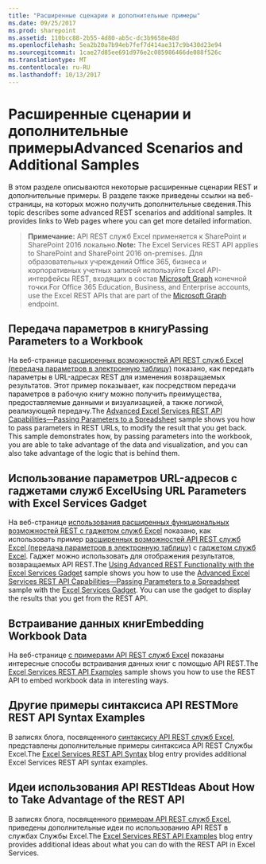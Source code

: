 ```yaml
---
title: "Расширенные сценарии и дополнительные примеры"
ms.date: 09/25/2017
ms.prod: sharepoint
ms.assetid: 110bcc88-2b55-4d80-ab5c-dc3b9658e48d
ms.openlocfilehash: 5ea2b20a7b94eb7fef7d414ae317c9b430d23e94
ms.sourcegitcommit: 1cae27d85ee691d976e2c085986466de088f526c
ms.translationtype: MT
ms.contentlocale: ru-RU
ms.lasthandoff: 10/13/2017
---
```

# <a name="advanced-scenarios-and-additional-samples"></a><span data-ttu-id="235c4-102">Расширенные сценарии и дополнительные примеры</span><span class="sxs-lookup"><span data-stu-id="235c4-102">Advanced Scenarios and Additional Samples</span></span>

<span data-ttu-id="235c4-p101">В этом разделе описываются некоторые расширенные сценарии REST и дополнительные примеры. В разделе также приведены ссылки на веб-страницы, на которых можно получить дополнительные сведения.</span><span class="sxs-lookup"><span data-stu-id="235c4-p101">This topic describes some advanced REST scenarios and additional samples. It provides links to Web pages where you can get more detailed information.</span></span>
  
    
    


> <span data-ttu-id="235c4-105">**Примечание:** API REST служб Excel применяется к SharePoint и SharePoint 2016 локально.</span><span class="sxs-lookup"><span data-stu-id="235c4-105">**Note:** The Excel Services REST API applies to SharePoint and SharePoint 2016 on-premises.</span></span> <span data-ttu-id="235c4-106">Для образовательных учреждений Office 365, бизнеса и корпоративных учетных записей используйте Excel API-интерфейсы REST, входящих в состав [Microsoft Graph](http://graph.microsoft.io/en-us/docs/api-reference/v1.0/resources/excel
> ) конечной точки.</span><span class="sxs-lookup"><span data-stu-id="235c4-106">For Office 365 Education, Business, and Enterprise accounts, use the Excel REST APIs that are part of the  [Microsoft Graph](http://graph.microsoft.io/en-us/docs/api-reference/v1.0/resources/excel
) endpoint.</span></span>
  
    
    


## <a name="passing-parameters-to-a-workbook"></a><span data-ttu-id="235c4-107">Передача параметров в книгу</span><span class="sxs-lookup"><span data-stu-id="235c4-107">Passing Parameters to a Workbook</span></span>

<span data-ttu-id="235c4-p103">На веб-странице  [расширенных возможностей API REST служб Excel (передача параметров в электронную таблицу)](http://blogs.msdn.com/cumgranosalis/archive/2009/11/05/advanced-excel-services-rest-api-capabilities-where-things-get-interesting.aspx) показано, как передать параметры в URL-адресах REST для изменения возвращаемых результатов. Этот пример показывает, как посредством передачи параметров в рабочую книгу можно получить преимущества, предоставляемые данными и визуализацией, а также логикой, реализующей передачу.</span><span class="sxs-lookup"><span data-stu-id="235c4-p103">The  [Advanced Excel Services REST API Capabilities—Passing Parameters to a Spreadsheet](http://blogs.msdn.com/cumgranosalis/archive/2009/11/05/advanced-excel-services-rest-api-capabilities-where-things-get-interesting.aspx) sample shows you how to pass parameters in REST URLs, to modify the result that you get back. This sample demonstrates how, by passing parameters into the workbook, you are able to take advantage of the data and visualization, and you can also take advantage of the logic that is behind them.</span></span>
  
    
    

## <a name="using-url-parameters-with-excel-services-gadget"></a><span data-ttu-id="235c4-110">Использование параметров URL-адресов с гаджетами служб Excel</span><span class="sxs-lookup"><span data-stu-id="235c4-110">Using URL Parameters with Excel Services Gadget</span></span>

<span data-ttu-id="235c4-p104">На веб-странице  [использования расширенных функциональных возможностей REST с гаджетом служб Excel](http://blogs.msdn.com/cumgranosalis/archive/2009/11/06/bringing-it-all-back-home-using-advanced-rest-functionality-with-the-excel-services-gadget.aspx) показано, как использовать пример [расширенных возможностей API REST служб Excel (передача параметров в электронную таблицу)](http://blogs.msdn.com/cumgranosalis/archive/2009/11/05/advanced-excel-services-rest-api-capabilities-where-things-get-interesting.aspx) с [гаджетом служб Excel](http://blogs.msdn.com/cumgranosalis/archive/2009/11/03/interoducing-the-excel-services-gadget.aspx). Гаджет можно использовать для отображения результатов, возвращаемых API REST.</span><span class="sxs-lookup"><span data-stu-id="235c4-p104">The  [Using Advanced REST Functionality with the Excel Services Gadget](http://blogs.msdn.com/cumgranosalis/archive/2009/11/06/bringing-it-all-back-home-using-advanced-rest-functionality-with-the-excel-services-gadget.aspx) sample shows you how to use the [Advanced Excel Services REST API Capabilities—Passing Parameters to a Spreadsheet](http://blogs.msdn.com/cumgranosalis/archive/2009/11/05/advanced-excel-services-rest-api-capabilities-where-things-get-interesting.aspx) sample with the [Excel Services Gadget](http://blogs.msdn.com/cumgranosalis/archive/2009/11/03/interoducing-the-excel-services-gadget.aspx). You can use the gadget to display the results that you get from the REST API.</span></span>
  
    
    

## <a name="embedding-workbook-data"></a><span data-ttu-id="235c4-113">Встраивание данных книг</span><span class="sxs-lookup"><span data-stu-id="235c4-113">Embedding Workbook Data</span></span>

<span data-ttu-id="235c4-114">На веб-странице  [с примерами API REST служб Excel](http://blogs.msdn.com/excel/archive/2009/11/09/excel-services-in-sharepoint-2010-rest-api-examples.aspx) показаны интересные способы встраивания данных книг с помощью API REST.</span><span class="sxs-lookup"><span data-stu-id="235c4-114">The  [Excel Services REST API Examples](http://blogs.msdn.com/excel/archive/2009/11/09/excel-services-in-sharepoint-2010-rest-api-examples.aspx) sample shows you how to use the REST API to embed workbook data in interesting ways.</span></span>
  
    
    

## <a name="more-rest-api-syntax-examples"></a><span data-ttu-id="235c4-115">Другие примеры синтаксиса API REST</span><span class="sxs-lookup"><span data-stu-id="235c4-115">More REST API Syntax Examples</span></span>

<span data-ttu-id="235c4-116">В записях блога, посвященного  [синтаксису API REST служб Excel](http://blogs.msdn.com/excel/archive/2009/11/05/excel-services-in-sharepoint-2010-rest-api-syntax.aspx), представлены дополнительные примеры синтаксиса API REST Службы Excel.</span><span class="sxs-lookup"><span data-stu-id="235c4-116">The  [Excel Services REST API Syntax](http://blogs.msdn.com/excel/archive/2009/11/05/excel-services-in-sharepoint-2010-rest-api-syntax.aspx) blog entry provides additional Excel Services REST API syntax examples.</span></span>
  
    
    

## <a name="ideas-about-how-to-take-advantage-of-the-rest-api"></a><span data-ttu-id="235c4-117">Идеи использования API REST</span><span class="sxs-lookup"><span data-stu-id="235c4-117">Ideas About How to Take Advantage of the REST API</span></span>

<span data-ttu-id="235c4-118">В записях блога, посвященного  [примерам API REST служб Excel](http://blogs.msdn.com/excel/archive/2009/11/04/simple-access-to-spreadsheet-data-using-the-excel-services-2010-rest-api.aspx), приведены дополнительные идеи по использованию API REST в службах Службы Excel.</span><span class="sxs-lookup"><span data-stu-id="235c4-118">The  [Excel Services REST API Examples](http://blogs.msdn.com/excel/archive/2009/11/04/simple-access-to-spreadsheet-data-using-the-excel-services-2010-rest-api.aspx) blog entry provides additional ideas about what you can do with the REST API in Excel Services.</span></span>
  
    
    

